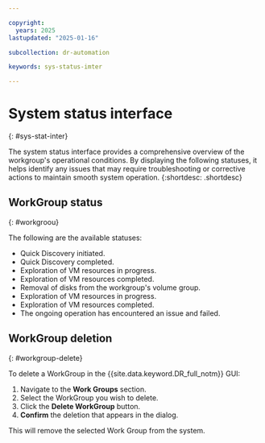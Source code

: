 ```yaml
---

copyright:
  years: 2025
lastupdated: "2025-01-16"

subcollection: dr-automation

keywords: sys-status-imter

---
```


# System status interface
{: #sys-stat-inter}

The system status interface provides a comprehensive overview of the workgroup's operational conditions. By displaying the following statuses, it helps identify any issues that may require troubleshooting or corrective actions to maintain smooth system operation.
{:shortdesc: .shortdesc}

## WorkGroup status
{: #workgroou}

The following are the available statuses:

- Quick Discovery initiated.
- Quick Discovery completed.
- Exploration of VM resources in progress.
- Exploration of VM resources completed.
- Removal of disks from the workgroup's volume group.
- Exploration of VM resources in progress.
- Exploration of VM resources completed.
- The ongoing operation has encountered an issue and failed.

## WorkGroup deletion
{: #workgroup-delete}

To delete a WorkGroup in the {{site.data.keyword.DR_full_notm}} GUI:

1. Navigate to the **Work Groups** section.
2. Select the WorkGroup you wish to delete.
3. Click the **Delete WorkGroup** button.
4. **Confirm** the deletion that appears in the dialog.

This will remove the selected Work Group from the system.
